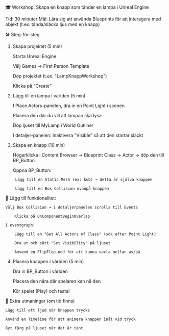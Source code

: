 ﻿🎓 Workshop: Skapa en knapp som tänder en lampa i Unreal Engine

Tid: 30 minuter
Mål: Lära sig att använda Blueprints för att interagera med objekt (t.ex. tända/släcka ljus med en knapp)

🛠️ Steg-för-steg
1. Skapa projektet (5 min)

    Starta Unreal Engine

    Välj Games → First Person Template

    Döp projektet (t.ex. "LampKnappWorkshop")

    Klicka på "Create"

2. Lägg till en lampa i världen (5 min)

    I Place Actors-panelen, dra in en Point Light i scenen

    Placera den där du vill att lampan ska lysa

    Döp ljuset till MyLamp i World Outliner

    I detaljer-panelen: Inaktivera "Visible" så att den startar släckt

3. Skapa en knapp (10 min)

    Högerklicka i Content Browser → Blueprint Class → Actor → döp den till BP_Button

    Öppna BP_Button:

        Lägg till en Static Mesh (ex: kub) → detta är själva knappen

        Lägg till en Box Collision ovanpå knappen

📘 Lägg till funktionalitet:

    Välj Box Collision → i detaljerpanelen scrolla till Events

        Klicka på OnComponentBeginOverlap

    I eventgraph:

        Lägg till en "Get All Actors of Class" (sök efter Point Light)

        Dra ut och sätt "Set Visibility" på ljuset

        Använd en FlipFlop-nod för att kunna växla mellan av/på

4. Placera knappen i världen (5 min)

    Dra in BP_Button i världen

    Placera den nära där spelaren kan nå den

    Kör spelet (Play) och testa!

🎯 Extra utmaningar (om tid finns)

    Lägg till ett ljud när knappen trycks

    Använd en Timeline för att animera knappen inåt vid tryck

    Byt färg på ljuset när det är tänt
